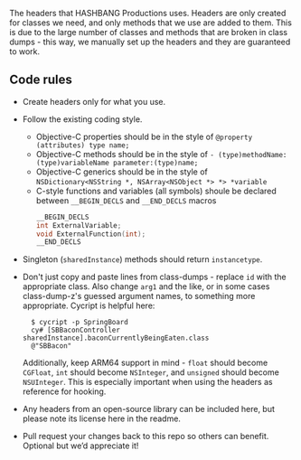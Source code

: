 The headers that HASHBANG Productions uses. Headers are only created for classes we need, and only methods that we use are added to them. This is due to the large number of classes and methods that are broken in class dumps - this way, we manually set up the headers and they are guaranteed to work.

## Code rules
* Create headers only for what you use.
* Follow the existing coding style.
    * Objective-C properties should be in the style of `@property (attributes) type name;`
    * Objective-C methods should be in the style of `- (type)methodName:(type)variableName parameter:(type)name;`
    * Objective-C generics should be in the style of `NSDictionary<NSString *, NSArray<NSObject *> *> *variable`
    * C-style functions and variables (all symbols) shoule be declared between `__BEGIN_DECLS` and `__END_DECLS` macros
        ```c
        __BEGIN_DECLS
        int ExternalVariable;
        void ExternalFunction(int);
        __END_DECLS
        ```
* Singleton (`sharedInstance`) methods should return `instancetype`.
* Don't just copy and paste lines from class-dumps - replace `id` with the appropriate class. Also change `arg1` and the like, or in some cases class-dump-z's guessed argument names, to something more appropriate. Cycript is helpful here:

        $ cycript -p SpringBoard
        cy# [SBBaconController sharedInstance].baconCurrentlyBeingEaten.class
        @"SBBacon"

    Additionally, keep ARM64 support in mind - `float` should become `CGFloat`, `int` should become `NSInteger`, and `unsigned` should become `NSUInteger`. This is especially important when using the headers as reference for hooking.
* Any headers from an open-source library can be included here, but please note its license here in the readme.
* Pull request your changes back to this repo so others can benefit. Optional but we’d appreciate it!
